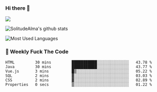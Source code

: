 ### Hi there 👋

<p>
  <a href="https://count.getloli.com/"><img src="https://count.getloli.com/get/@:solitudealma"></a>
</p>

![SolitudeAlma's github stats](https://github-readme-stats.vercel.app/api?username=solitudealma&show_icons=true&theme=radical)

![Most Used Languages](https://github-readme-stats.vercel.app/api/top-langs/?username=solitudealma&layout=compact&hide_border=true&theme=dark)
<!-- ![visitors](https://visitor-badge.glitch.me/badge?page_id=solitudealma.solitudealma.id) -->


### :dart: Weekly Fuck The Code

<!--START_SECTION:waka-->

```text
HTML         30 mins         ███████████░░░░░░░░░░░░░░   43.78 %
Java         30 mins         ███████████░░░░░░░░░░░░░░   43.77 %
Vue.js       3 mins          █▒░░░░░░░░░░░░░░░░░░░░░░░   05.22 %
SQL          2 mins          ▓░░░░░░░░░░░░░░░░░░░░░░░░   03.03 %
CSS          2 mins          ▓░░░░░░░░░░░░░░░░░░░░░░░░   02.89 %
Properties   0 secs          ▒░░░░░░░░░░░░░░░░░░░░░░░░   01.22 %
```

<!--END_SECTION:waka-->
